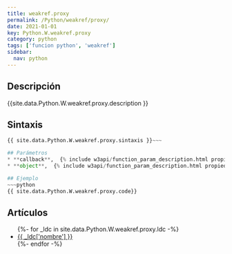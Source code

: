 ```yaml
---
title: weakref.proxy
permalink: /Python/weakref/proxy/
date: 2021-01-01
key: Python.W.weakref.proxy
category: python
tags: ['funcion python', 'weakref']
sidebar: 
  nav: python
---
```


## Descripción
{{site.data.Python.W.weakref.proxy.description }}

## Sintaxis
~~~python
{{ site.data.Python.W.weakref.proxy.sintaxis }}~~~

## Parámetros
* **callback**,  {% include w3api/function_param_description.html propiedad=site.data.Python.W.weakref.proxy valor="callback" %}
* **object**,  {% include w3api/function_param_description.html propiedad=site.data.Python.W.weakref.proxy valor="object" %}

## Ejemplo
~~~python
{{ site.data.Python.W.weakref.proxy.code}}
~~~

## Artículos
<ul>
{%- for _ldc in site.data.Python.W.weakref.proxy.ldc -%}
   <li>
       <a href="{{_ldc['url'] }}">{{ _ldc['nombre'] }}</a>
   </li>
{%- endfor -%}
</ul>
